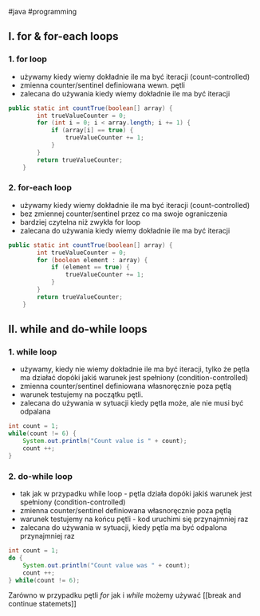 
#java #programming 

## I. for & for-each loops

### 1. for loop
- używamy kiedy wiemy dokładnie ile ma być iteracji (count-controlled)
- zmienna counter/sentinel definiowana wewn. pętli
- zalecana do używania kiedy wiemy dokładnie ile ma być iteracji

```java
public static int countTrue(boolean[] array) {
        int trueValueCounter = 0;
        for (int i = 0; i < array.length; i += 1) {
            if (array[i] == true) {
                trueValueCounter += 1;
            }
        }
        return trueValueCounter;
    }
```

### 2. for-each loop
- używamy kiedy wiemy dokładnie ile ma być iteracji (count-controlled)
- bez zmiennej counter/sentinel przez co ma swoje ograniczenia
- bardziej czytelna niż zwykła for loop
- zalecana do używania kiedy wiemy dokładnie ile ma być iteracji
```java
public static int countTrue(boolean[] array) {
        int trueValueCounter = 0;
        for (boolean element : array) {
            if (element == true) {
                trueValueCounter += 1;
            }
        }
        return trueValueCounter;
    }
```

## II. while and do-while loops

### 1. while loop
- używamy, kiedy nie wiemy dokładnie ile ma być iteracji, tylko że pętla ma działać dopóki jakiś warunek jest spełniony (condition-controlled)
- zmienna counter/sentinel definiowana własnoręcznie poza pętlą
- warunek testujemy na początku pętli.
- zalecana do używania w sytuacji kiedy pętla może, ale nie musi być odpalana
```java
int count = 1;
while(count != 6) {
	System.out.println("Count value is " + count);
	count ++;
}
```

### 2. do-while loop
- tak jak w przypadku while loop - pętla działa dopóki jakiś warunek jest spełniony (condition-controlled)
- zmienna counter/sentinel definiowana własnoręcznie poza pętlą
- warunek testujemy na końcu pętli - kod uruchimi się przynajmniej raz
- zalecana do używania w sytuacji, kiedy pętla ma być odpalona przynajmniej raz
```java
int count = 1;
do {
    System.out.println("Count value was " + count);
    count ++;
} while(count != 6);
```

Zarówno w przypadku pętli *for* jak i *while* możemy używać [[break and continue statemets]]